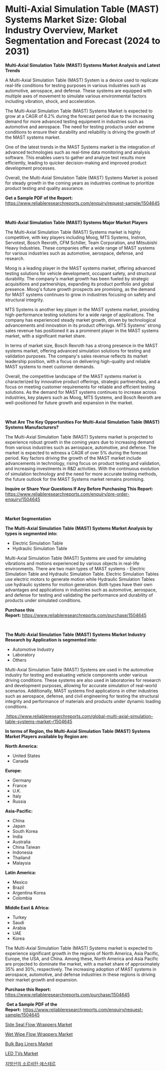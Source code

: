 <p><h1>Multi-Axial Simulation Table (MAST) Systems Market Size: Global Industry Overview, Market Segmentation and Forecast (2024 to 2031)</h1></p><p><strong>Multi-Axial Simulation Table (MAST) Systems Market Analysis and Latest Trends</strong></p>
<p><p>A Multi-Axial Simulation Table (MAST) System is a device used to replicate real-life conditions for testing purposes in various industries such as automotive, aerospace, and defense. These systems are equipped with multiple axes of movement to simulate various environmental factors including vibration, shock, and acceleration.</p><p>The Multi-Axial Simulation Table (MAST) Systems Market is expected to grow at a CAGR of 6.2% during the forecast period due to the increasing demand for more advanced testing equipment in industries such as automotive and aerospace. The need for testing products under extreme conditions to ensure their durability and reliability is driving the growth of the MAST systems market.</p><p>One of the latest trends in the MAST Systems market is the integration of advanced technologies such as real-time data monitoring and analysis software. This enables users to gather and analyze test results more efficiently, leading to quicker decision-making and improved product development processes.</p><p>Overall, the Multi-Axial Simulation Table (MAST) Systems Market is poised for steady growth in the coming years as industries continue to prioritize product testing and quality assurance.</p></p>
<p><strong>Get a Sample PDF of the Report:&nbsp;</strong> <a href="https://www.reliableresearchreports.com/enquiry/request-sample/1504645">https://www.reliableresearchreports.com/enquiry/request-sample/1504645</a></p>
<p>&nbsp;</p>
<p><strong>Multi-Axial Simulation Table (MAST) Systems Major Market Players</strong></p>
<p><p>The Multi-Axial Simulation Table (MAST) Systems market is highly competitive, with key players including Moog, MTS Systems, Instron, Servotest, Bosch Rexroth, CFM Schiller, Team Corporation, and Mitsubishi Heavy Industries. These companies offer a wide range of MAST systems for various industries such as automotive, aerospace, defense, and research.</p><p>Moog is a leading player in the MAST systems market, offering advanced testing solutions for vehicle development, occupant safety, and structural durability. The company's market growth has been fueled by strategic acquisitions and partnerships, expanding its product portfolio and global presence. Moog's future growth prospects are promising, as the demand for MAST systems continues to grow in industries focusing on safety and structural integrity.</p><p>MTS Systems is another key player in the MAST systems market, providing high-performance testing solutions for a wide range of applications. The company has experienced steady market growth, driven by technological advancements and innovation in its product offerings. MTS Systems' strong sales revenue has positioned it as a prominent player in the MAST systems market, with a significant market share.</p><p>In terms of market size, Bosch Rexroth has a strong presence in the MAST systems market, offering advanced simulation solutions for testing and validation purposes. The company's sales revenue reflects its market leadership position, with a focus on delivering high-quality and reliable MAST systems to meet customer demands.</p><p>Overall, the competitive landscape of the MAST systems market is characterized by innovative product offerings, strategic partnerships, and a focus on meeting customer requirements for reliable and efficient testing solutions. As the demand for MAST systems continues to increase across industries, key players such as Moog, MTS Systems, and Bosch Rexroth are well-positioned for future growth and expansion in the market.</p></p>
<p>&nbsp;</p>
<p><strong>What Are The Key Opportunities For Multi-Axial Simulation Table (MAST) Systems Manufacturers?</strong></p>
<p><p>The Multi-Axial Simulation Table (MAST) Systems market is projected to experience robust growth in the coming years due to increasing demand from various industries such as aerospace, automotive, and defense. The market is expected to witness a CAGR of over 5% during the forecast period. Key factors driving the growth of the MAST market include advancements in technology, rising focus on product testing and validation, and increasing investments in R&D activities. With the continuous evolution of simulation technology and the need for more accurate testing methods, the future outlook for the MAST Systems market remains promising.</p></p>
<p><strong>Inquire or Share Your Questions If Any Before Purchasing This Report:</strong> <a href="https://www.reliableresearchreports.com/enquiry/pre-order-enquiry/1504645">https://www.reliableresearchreports.com/enquiry/pre-order-enquiry/1504645</a></p>
<p>&nbsp;</p>
<p><strong>Market Segmentation</strong></p>
<p><strong>The Multi-Axial Simulation Table (MAST) Systems Market Analysis by types is segmented into:</strong></p>
<p><ul><li>Electric Simulation Table</li><li>Hydraulic Simulation Table</li></ul></p>
<p><p>Multi-Axial Simulation Table (MAST) Systems are used for simulating vibrations and motions experienced by various objects in real-life environments. There are two main types of MAST systems - Electric Simulation Table and Hydraulic Simulation Table. Electric Simulation Tables use electric motors to generate motion while Hydraulic Simulation Tables use hydraulic systems for motion generation. Both types have their own advantages and applications in industries such as automotive, aerospace, and defense for testing and validating the performance and durability of products under simulated conditions.</p></p>
<p><strong>Purchase this Report:&nbsp;</strong><a href="https://www.reliableresearchreports.com/purchase/1504645">https://www.reliableresearchreports.com/purchase/1504645</a></p>
<p>&nbsp;</p>
<p><strong>The Multi-Axial Simulation Table (MAST) Systems Market Industry Research by Application is segmented into:</strong></p>
<p><ul><li>Automotive Industry</li><li>Laboratory</li><li>Others</li></ul></p>
<p><p>Multi-Axial Simulation Table (MAST) Systems are used in the automotive industry for testing and evaluating vehicle components under various driving conditions. These systems are also used in laboratories for research and development purposes, allowing for accurate simulation of real-world scenarios. Additionally, MAST systems find applications in other industries such as aerospace, defense, and civil engineering for testing the structural integrity and performance of materials and products under dynamic loading conditions.</p></p>
<p><a href="https://www.reliableresearchreports.com/global-multi-axial-simulation-table-systems-market-r1504645">&nbsp;https://www.reliableresearchreports.com/global-multi-axial-simulation-table-systems-market-r1504645</a></p>
<p><strong>In terms of Region, the Multi-Axial Simulation Table (MAST) Systems Market Players available by Region are:</strong></p>
<p>
    <p> <strong> North America: </strong>
        <ul>
            <li>United States</li>
            <li>Canada</li>
        </ul>
        </p> 
    <p> <strong> Europe: </strong>
        <ul>
            <li>Germany</li>
            <li>France</li>
            <li>U.K.</li>
            <li>Italy</li>
            <li>Russia</li>
        </ul>
        </p> 
    <p> <strong> Asia-Pacific: </strong>
        <ul>
            <li>China</li>
            <li>Japan</li>
            <li>South Korea</li>
            <li>India</li>
            <li>Australia</li>
            <li>China Taiwan</li>
            <li>Indonesia</li>
            <li>Thailand</li>
            <li>Malaysia</li>
        </ul>
        </p> 
    <p> <strong> Latin America: </strong>
        <ul>
            <li>Mexico</li>
            <li>Brazil</li>
            <li>Argentina Korea</li>
            <li>Colombia</li>
        </ul>
        </p> 
    <p> <strong> Middle East & Africa: </strong>
        <ul>
            <li>Turkey</li>
            <li>Saudi</li>
            <li>Arabia</li>
            <li>UAE</li>
            <li>Korea</li>
        </ul>
    </p>
    </p>
<p><p>The Multi-Axial Simulation Table (MAST) Systems market is expected to experience significant growth in the regions of North America, Asia Pacific, Europe, the USA, and China. Among these, North America and Asia Pacific are projected to dominate the market, with a market share of approximately 35% and 30%, respectively. The increasing adoption of MAST systems in aerospace, automotive, and defense industries in these regions is driving their market growth and expansion.</p></p>
<p><strong>Purchase this Report: </strong><a href="https://www.reliableresearchreports.com/purchase/1504645">https://www.reliableresearchreports.com/purchase/1504645</a></p>
<p>&nbsp;<strong>Get a Sample PDF of the Report:&nbsp;&nbsp;</strong><a href="https://www.reliableresearchreports.com/enquiry/request-sample/1504645">https://www.reliableresearchreports.com/enquiry/request-sample/1504645</a></p>
<p><strong></strong></p>
<p><p><a href="https://github.com/liliskanaya73/Market-Research-Report-List-1/blob/main/side-seal-flow-wrappers-market.md">Side Seal Flow Wrappers Market</a></p><p><a href="https://github.com/eeenafisainka/Market-Research-Report-List-1/blob/main/wet-wipe-flow-wrappers-market.md">Wet Wipe Flow Wrappers Market</a></p><p><a href="https://medium.com/@estellaemmerich/an-in-depth-analysis-of-the-global-bulk-bag-liners-market-scope-and-its-rapid-growing-12-2-bab06ddbc637">Bulk Bag Liners Market</a></p><p><a href="https://medium.com/@natoshajacobsk69/led-tvs-market-growth-outlook-from-2024-to-2031-and-it-is-projecting-at-14-5-48b0dfa8b5e5">LED TVs Market</a></p><p><a href="https://github.com/ThomasElmes2022/Market-Research-Report-List-2/blob/main/962797069752.md">지방산의 소르비탄 에스테르</a></p></p>